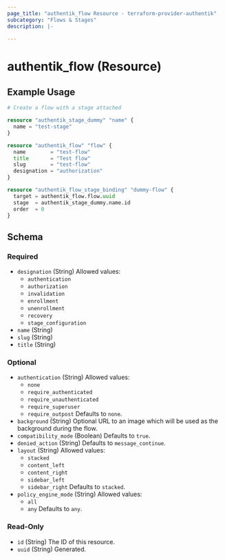 ```yaml
---
page_title: "authentik_flow Resource - terraform-provider-authentik"
subcategory: "Flows & Stages"
description: |-
  
---
```


# authentik_flow (Resource)



## Example Usage

```terraform
# Create a flow with a stage attached

resource "authentik_stage_dummy" "name" {
  name = "test-stage"
}

resource "authentik_flow" "flow" {
  name        = "test-flow"
  title       = "Test flow"
  slug        = "test-flow"
  designation = "authorization"
}

resource "authentik_flow_stage_binding" "dummy-flow" {
  target = authentik_flow.flow.uuid
  stage  = authentik_stage_dummy.name.id
  order  = 0
}
```

<!-- schema generated by tfplugindocs -->
## Schema

### Required

- `designation` (String) Allowed values:
  - `authentication`
  - `authorization`
  - `invalidation`
  - `enrollment`
  - `unenrollment`
  - `recovery`
  - `stage_configuration`
- `name` (String)
- `slug` (String)
- `title` (String)

### Optional

- `authentication` (String) Allowed values:
  - `none`
  - `require_authenticated`
  - `require_unauthenticated`
  - `require_superuser`
  - `require_outpost`
 Defaults to `none`.
- `background` (String) Optional URL to an image which will be used as the background during the flow.
- `compatibility_mode` (Boolean) Defaults to `true`.
- `denied_action` (String) Defaults to `message_continue`.
- `layout` (String) Allowed values:
  - `stacked`
  - `content_left`
  - `content_right`
  - `sidebar_left`
  - `sidebar_right`
 Defaults to `stacked`.
- `policy_engine_mode` (String) Allowed values:
  - `all`
  - `any`
 Defaults to `any`.

### Read-Only

- `id` (String) The ID of this resource.
- `uuid` (String) Generated.
